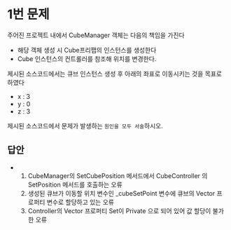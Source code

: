 # 1번 문제

주어진 프로젝트 내에서 CubeManager 객체는 다음의 책임을 가진다
- 해당 객체 생성 시 Cube프리팹의 인스턴스를 생성한다
- Cube 인스턴스의 컨트롤러를 참조해 위치를 변경한다.

제시된 소스코드에서는 큐브 인스턴스 생성 후 아래의 좌표로 이동시키는 것을 목표로 하였다
- x : 3
- y : 0
- z : 3

제시된 소스코드에서 문제가 발생하는 `원인을 모두 서술`하시오.

## 답안
- 1. CubeManager의 SetCubePosition 메서드에서 CubeController 의 SetPosition 메서드를 호출하는 오류
  2. 생성된 큐브가 이동할 위치 변수인 _cubeSetPoint 변수에 큐브의 Vector 프로퍼티 변수로 할당하고 있는 오류
  3. Controller의 Vector 프로퍼티 Set이 Private 으로 되어 있어 값 할당이 불가한 오류

